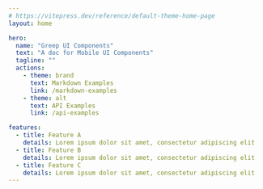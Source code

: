 ```yaml
---
# https://vitepress.dev/reference/default-theme-home-page
layout: home

hero:
  name: "Greep UI Components"
  text: "A doc for Mobile UI Components"
  tagline: ""
  actions:
    - theme: brand
      text: Markdown Examples
      link: /markdown-examples
    - theme: alt
      text: API Examples
      link: /api-examples

features:
  - title: Feature A
    details: Lorem ipsum dolor sit amet, consectetur adipiscing elit
  - title: Feature B
    details: Lorem ipsum dolor sit amet, consectetur adipiscing elit
  - title: Feature C
    details: Lorem ipsum dolor sit amet, consectetur adipiscing elit
---
```

